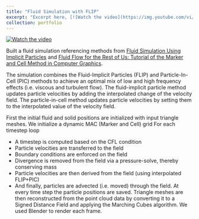 ```yaml
---
title: "Fluid Simulation with FLIP"
excerpt: "Excerpt here, [![Watch the video](https://img.youtube.com/vi/wCsaSCDQsKA/default.jpg)](https://youtu.be/wCsaSCDQsKA)"
collection: portfolio
---
```


[![Watch the video](https://img.youtube.com/vi/wCsaSCDQsKA/default.jpg)](https://youtu.be/wCsaSCDQsKA)

Built a fluid simulation referencing methods from [Fluid Simulation Using Implicit Particles](https://www.danenglesson.com/images/portfolio/FLIP/rapport.pdf) and [Fluid Flow for the Rest of Us: Tutorial of the Marker and Cell Method in Computer Graphics](https://cg.informatik.uni-freiburg.de/intern/seminar/gridFluids_fluid_flow_for_the_rest_of_us.pdf).

The simulation combines the Fluid-Implicit Particles (FLIP) and Particle-In-Cell (PIC) methods to achieve an optimal mix of low and high frequency effects (i.e. viscous and turbulent flow). The fluid-implicit particle method updates particle velocities by adding the interpolated change of the velocity field. The particle-in-cell method updates particle velocities by setting them to the interpolated value of the velocity field.

First the initial fluid and solid positions are initialized with input triangle meshes. We initialize a dynamic MAC (Marker and Cell) grid
For each timestep loop
* A timestep is computed based on the CFL condition
* Particle velocities are transferred to the field
* Boundary conditions are enforced on the field
* Divergence is removed from the field via a pressure-solve, thereby conserving mass
* Particle velocities are then derived from the field (using interpolated FLIP+PIC)
* And finally, particles are advected (i.e. moved) through the field.
At every time step the particle positions are saved. Triangle meshes are then reconstructed from the point cloud data by converting it to a Signed Distance Field and applying the Marching Cubes algorithm. We used Blender to render each frame.
